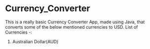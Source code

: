 # Currency_Converter

This is a really basic Currency Converter App, made using Java, that converts some of the below mentioned currencies to USD.
List of Currencies -:
1. Australian Dollar(AUD)

